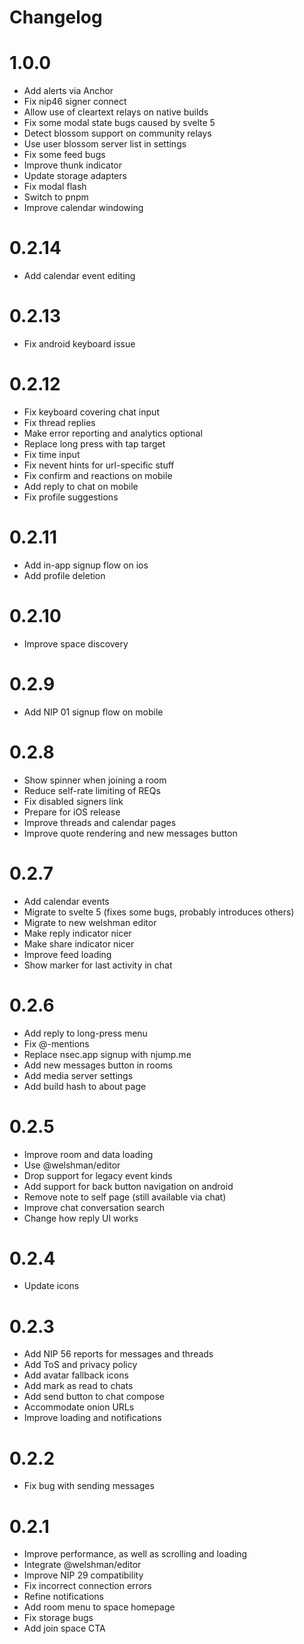 # Changelog

# 1.0.0

* Add alerts via Anchor
* Fix nip46 signer connect
* Allow use of cleartext relays on native builds
* Fix some modal state bugs caused by svelte 5
* Detect blossom support on community relays
* Use user blossom server list in settings
* Fix some feed bugs
* Improve thunk indicator
* Update storage adapters
* Fix modal flash
* Switch to pnpm
* Improve calendar windowing

# 0.2.14

* Add calendar event editing

# 0.2.13

* Fix android keyboard issue

# 0.2.12

* Fix keyboard covering chat input
* Fix thread replies
* Make error reporting and analytics optional
* Replace long press with tap target
* Fix time input
* Fix nevent hints for url-specific stuff
* Fix confirm and reactions on mobile
* Add reply to chat on mobile
* Fix profile suggestions

# 0.2.11

* Add in-app signup flow on ios
* Add profile deletion

# 0.2.10

* Improve space discovery

# 0.2.9

* Add NIP 01 signup flow on mobile

# 0.2.8

* Show spinner when joining a room
* Reduce self-rate limiting of REQs
* Fix disabled signers link
* Prepare for iOS release
* Improve threads and calendar pages
* Improve quote rendering and new messages button

# 0.2.7

* Add calendar events
* Migrate to svelte 5 (fixes some bugs, probably introduces others)
* Migrate to new welshman editor
* Make reply indicator nicer
* Make share indicator nicer
* Improve feed loading
* Show marker for last activity in chat

# 0.2.6

* Add reply to long-press menu
* Fix @-mentions
* Replace nsec.app signup with njump.me
* Add new messages button in rooms
* Add media server settings
* Add build hash to about page

# 0.2.5

* Improve room and data loading
* Use @welshman/editor
* Drop support for legacy event kinds
* Add support for back button navigation on android
* Remove note to self page (still available via chat)
* Improve chat conversation search
* Change how reply UI works

# 0.2.4

* Update icons

# 0.2.3

* Add NIP 56 reports for messages and threads
* Add ToS and privacy policy
* Add avatar fallback icons
* Add mark as read to chats
* Add send button to chat compose
* Accommodate onion URLs
* Improve loading and notifications

# 0.2.2

* Fix bug with sending messages

# 0.2.1

* Improve performance, as well as scrolling and loading
* Integrate @welshman/editor
* Improve NIP 29 compatibility
* Fix incorrect connection errors
* Refine notifications
* Add room menu to space homepage
* Fix storage bugs
* Add join space CTA
